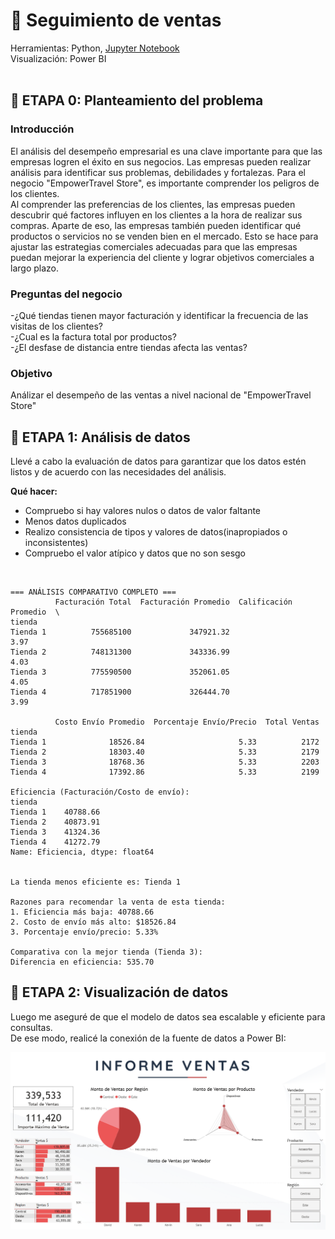 # 🛒 **Seguimiento de ventas**
 Herramientas: Python, [Jupyter Notebook](https://github.com/litahu/Seguimiento_de_ventas/blob/main/EmpowerTravel.ipynb) <br>
 Visualización: Power BI
<br><br>

## 📂 **ETAPA 0: Planteamiento del problema** 
### Introducción
El análisis del desempeño empresarial es una clave importante para que las empresas logren el éxito en sus negocios. Las empresas pueden realizar análisis para identificar sus problemas, debilidades y fortalezas. Para el negocio "EmpowerTravel Store", es importante comprender los peligros de los clientes. <br>
Al comprender las preferencias de los clientes, las empresas pueden descubrir qué factores influyen en los clientes a la hora de realizar sus compras. Aparte de eso, las empresas también pueden identificar qué productos o servicios no se venden bien en el mercado. Esto se hace para ajustar las estrategias comerciales adecuadas para que las empresas puedan mejorar la experiencia del cliente y lograr objetivos comerciales a largo plazo.

### Preguntas del negocio
-¿Qué tiendas tienen mayor facturación y identificar la frecuencia de las visitas de los clientes?  <br>
-¿Cual es la factura total por productos?  <br>
-¿El desfase de distancia entre tiendas afecta las ventas?  <br>
 
### Objetivo
Análizar el desempeño de las ventas a nivel nacional de "EmpowerTravel Store" 


## 📂 **ETAPA 1: Análisis de datos**
Llevé a cabo la evaluación de datos para garantizar que los datos estén listos y de acuerdo con las necesidades del análisis.<br>

**Qué hacer:**
- Compruebo si hay valores nulos o datos de valor faltante <br>
- Menos datos duplicados <br>
- Realizo consistencia de tipos y valores de datos(inapropiados o inconsistentes) <br>
- Compruebo el valor atípico y datos que no son sesgo <br>
<br>

```
=== ANÁLISIS COMPARATIVO COMPLETO ===
          Facturación Total  Facturación Promedio  Calificación Promedio  \
tienda                                                                     
Tienda 1          755685100             347921.32                   3.97   
Tienda 2          748131300             343336.99                   4.03   
Tienda 3          775590500             352061.05                   4.05   
Tienda 4          717851900             326444.70                   3.99   

          Costo Envío Promedio  Porcentaje Envío/Precio  Total Ventas  
tienda                                                                 
Tienda 1              18526.84                     5.33          2172  
Tienda 2              18303.40                     5.33          2179  
Tienda 3              18768.36                     5.33          2203  
Tienda 4              17392.86                     5.33          2199  

Eficiencia (Facturación/Costo de envío):
tienda
Tienda 1    40788.66
Tienda 2    40873.91
Tienda 3    41324.36
Tienda 4    41272.79
Name: Eficiencia, dtype: float64


La tienda menos eficiente es: Tienda 1

Razones para recomendar la venta de esta tienda:
1. Eficiencia más baja: 40788.66
2. Costo de envío más alto: $18526.84
3. Porcentaje envío/precio: 5.33%

Comparativa con la mejor tienda (Tienda 3):
Diferencia en eficiencia: 535.70
```

## 📂 **ETAPA 2: Visualización de datos**
Luego me aseguré de que el modelo de datos sea escalable y eficiente para consultas. <br>
De ese modo, realicé la conexión de la fuente de datos a Power BI:

<p align="center">
  <kbd> <img width="800" alt="eer" src="https://github.com/litahu/Seguimiento_de_ventas/blob/main/Assets/final_inform.PNG"></kbd> <br>
</p>

<br>


